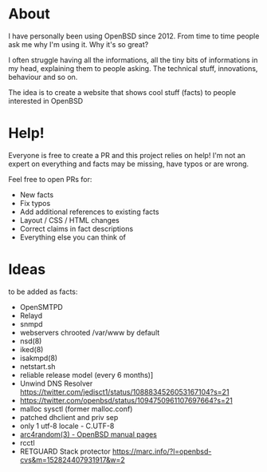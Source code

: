 # About

I have personally been using OpenBSD since 2012. From time to time people ask me
why I'm using it. Why it's so great?

I often struggle having all the informations, all the tiny bits of
informations in my head, explaining them to people asking. The technical
stuff, innovations, behaviour and so on.

The idea is to create a website that shows cool stuff (facts) to people 
interested in OpenBSD

# Help!

Everyone is free to create a PR and this project relies on help! I'm not an expert on 
everything and facts may be missing, have typos or are wrong. 

Feel free to open PRs for:

* New facts
* Fix typos
* Add additional references to existing facts
* Layout / CSS / HTML changes
* Correct claims in fact descriptions
* Everything else you can think of

# Ideas

to be added as facts:

* OpenSMTPD
* Relayd 
* snmpd
* webservers chrooted /var/www by default
* nsd(8)
* iked(8) 
* isakmpd(8)
* netstart.sh 
* reliable release model (every 6 months)]
* Unwind DNS Resolver https://twitter.com/jedisct1/status/1088834526053167104?s=21
* https://twitter.com/openbsd/status/1094750961107697664?s=21
* malloc sysctl (former malloc.conf)
* patched dhclient and priv sep
* only 1 utf-8 locale - C.UTF-8 
* [arc4random(3) - OpenBSD manual pages](https://man.openbsd.org/arc4random.3)
* rcctl 
* RETGUARD Stack protector https://marc.info/?l=openbsd-cvs&m=152824407931917&w=2 
